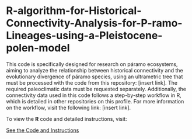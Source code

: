 # R-algorithm-for-Historical-Connectivity-Analysis-for-P-ramo-Lineages-using-a-Pleistocene-polen-model

This code is specifically designed for research on páramo ecosystems, aiming to analyze the relationship between historical connectivity and the evolutionary divergence of páramo species, using an ultrametric tree that must be processed with the code from this repository: [insert link]. The required paleoclimatic data must be requested separately. Additionally, the connectivity data used in this code follows a step-by-step workflow in R, which is detailed in other repositories on this profile. For more information on the workflow, visit the following link: [insert link].

To view the **R** code and detailed instructions, visit:

[See the Code and Instructions](https://innerhaze.github.io/R-algorithm-for-Historical-Connectivity-Analysis-for-P-ramo-Lineages-using-a-Pleistocene-polen-model/)

